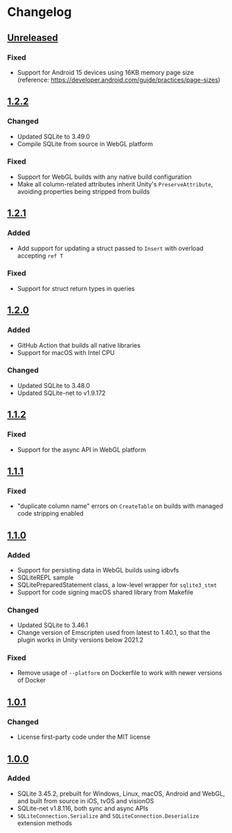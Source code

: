 # Changelog
## [Unreleased](https://github.com/gilzoide/unity-sqlite-net/compare/1.2.2...HEAD)
### Fixed
- Support for Android 15 devices using 16KB memory page size (reference: https://developer.android.com/guide/practices/page-sizes)


## [1.2.2](https://github.com/gilzoide/unity-sqlite-net/tree/1.2.2)
### Changed
- Updated SQLite to 3.49.0
- Compile SQLite from source in WebGL platform

### Fixed
- Support for WebGL builds with any native build configuration
- Make all column-related attributes inherit Unity's `PreserveAttribute`, avoiding properties being stripped from builds


## [1.2.1](https://github.com/gilzoide/unity-sqlite-net/tree/1.2.1)
### Added
- Add support for updating a struct passed to `Insert` with overload accepting `ref T`

### Fixed
- Support for struct return types in queries


## [1.2.0](https://github.com/gilzoide/unity-sqlite-net/tree/1.2.0)
### Added
- GitHub Action that builds all native libraries
- Support for macOS with Intel CPU

### Changed
- Updated SQLite to 3.48.0
- Updated SQLite-net to v1.9.172


## [1.1.2](https://github.com/gilzoide/unity-sqlite-net/tree/1.1.2)
### Fixed
- Support for the async API in WebGL platform


## [1.1.1](https://github.com/gilzoide/unity-sqlite-net/tree/1.1.1)
### Fixed
- "duplicate column name" errors on `CreateTable` on builds with managed code stripping enabled


## [1.1.0](https://github.com/gilzoide/unity-sqlite-net/tree/1.1.0)
### Added
- Support for persisting data in WebGL builds using idbvfs
- SQLiteREPL sample
- SQLitePreparedStatement class, a low-level wrapper for `sqlite3_stmt`
- Support for code signing macOS shared library from Makefile

### Changed
- Updated SQLite to 3.46.1
- Change version of Emscripten used from latest to 1.40.1, so that the plugin works in Unity versions below 2021.2

### Fixed
- Remove usage of `--platform` on Dockerfile to work with newer versions of Docker


## [1.0.1](https://github.com/gilzoide/unity-sqlite-net/tree/1.0.1)
### Changed
- License first-party code under the MIT license


## [1.0.0](https://github.com/gilzoide/unity-sqlite-net/tree/1.0.0)
### Added
- SQLite 3.45.2, prebuilt for Windows, Linux, macOS, Android and WebGL, and built from source in iOS, tvOS and visionOS
- SQLite-net v1.8.116, both sync and async APIs
- `SQLiteConnection.Serialize` and `SQLiteConnection.Deserialize` extension methods
